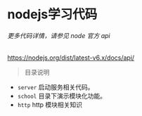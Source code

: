 # nodejs学习代码

###### 更多代码详情，请参见 node 官方 api
https://nodejs.org/dist/latest-v6.x/docs/api/

> 目录说明

- `server` 启动服务相关代码。
- `school` 目录下演示模块化功能。
- `http` http 模块相关知识

